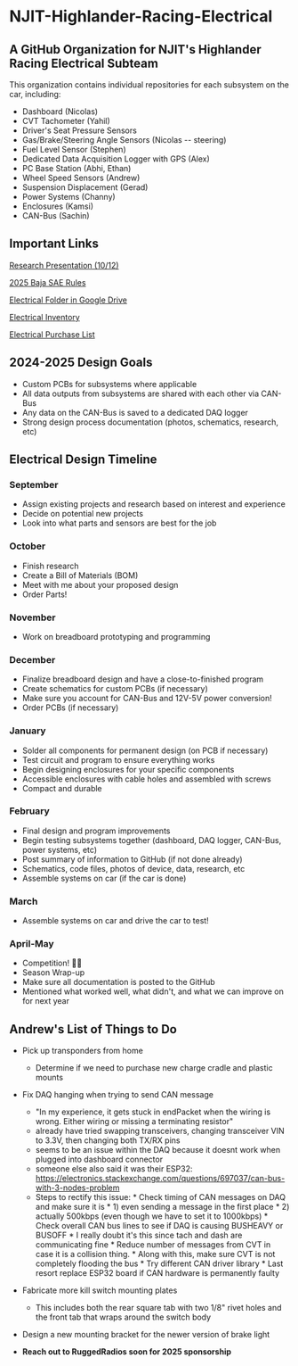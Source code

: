 # NJIT-Highlander-Racing-Electrical 

## A GitHub Organization for NJIT's Highlander Racing Electrical Subteam

This organization contains individual repositories for each subsystem on the car, including:
* Dashboard (Nicolas)
* CVT Tachometer (Yahil)
* Driver's Seat Pressure Sensors
* Gas/Brake/Steering Angle Sensors (Nicolas -- steering)
* Fuel Level Sensor (Stephen)
* Dedicated Data Acquisition Logger with GPS (Alex)
* PC Base Station (Abhi, Ethan)
* Wheel Speed Sensors (Andrew)
* Suspension Displacement (Gerad)
* Power Systems (Channy)
* Enclosures (Kamsi)
* CAN-Bus (Sachin)



## Important Links

[Research Presentation (10/12)](https://docs.google.com/presentation/d/1YF1Flw1Y4grfu84RaCHwTKJDmjby_AHnavCt_clVjxY/edit#slide=id.p)

[2025 Baja SAE Rules](https://www.bajasae.net/cdsweb/gen/DownloadDocument.aspx?DocumentID=ebab1320-778a-430e-8d5f-93eb4d92d806)

[Electrical Folder in Google Drive](https://drive.google.com/drive/folders/1Pz5bq8r8b9oh7MFo3oWOcobUKbDVZDIy?usp=drive_link)

[Electrical Inventory](https://docs.google.com/spreadsheets/d/19zXsWbHnRgKuqglurabbrF1yi5oSlVw6kvXuMUWI1O0/edit?usp=drive_link)

[Electrical Purchase List](https://docs.google.com/spreadsheets/d/1hTMg6dxTZtMp4cDH3FeMRMjF6Ft8n0DMCeNlGOwD0Es/edit?usp=drive_link)

## 2024-2025 Design Goals 
* Custom PCBs for subsystems where applicable
* All data outputs from subsystems are shared with each other via CAN-Bus
* Any data on the CAN-Bus is saved to a dedicated DAQ logger
* Strong design process documentation (photos, schematics, research, etc)

## Electrical Design Timeline

### September
* Assign existing projects and research based on interest and experience
* Decide on potential new projects
* Look into what parts and sensors are best for the job

### October
* Finish research
* Create a Bill of Materials (BOM)
* Meet with me about your proposed design
* Order Parts!

### November
* Work on breadboard prototyping and programming

### December
* Finalize breadboard design and have a close-to-finished program
* Create schematics for custom PCBs (if necessary)
* Make sure you account for CAN-Bus and 12V-5V power conversion!
* Order PCBs (if necessary)

### January
* Solder all components for permanent design (on PCB if necessary)
* Test circuit and program to ensure everything works
* Begin designing enclosures for your specific components
* Accessible enclosures with cable holes and assembled with screws
* Compact and durable

### February
* Final design and program improvements
* Begin testing subsystems together (dashboard, DAQ logger, CAN-Bus, power systems, etc) 
* Post summary of information to GitHub (if not done already)
* Schematics, code files, photos of device, data, research, etc
* Assemble systems on car (if the car is done)

### March
* Assemble systems on car and drive the car to test!

### April-May
* Competition! 🎉🎉
* Season Wrap-up
* Make sure all documentation is posted to the GitHub
* Mentioned what worked well, what didn't, and what we can improve on for next year


## Andrew's List of Things to Do
* Pick up transponders from home
    * Determine if we need to purchase new charge cradle and plastic mounts
   
* Fix DAQ hanging when trying to send CAN message
   * "In my experience, it gets stuck in endPacket when the wiring is wrong. Either wiring or missing a terminating resistor"
   * already have tried swapping transceivers, changing transceiver VIN to 3.3V, then changing both TX/RX pins
   * seems to be an issue within the DAQ because it doesnt work when plugged into dashboard connector 
   * someone else also said it was their ESP32: https://electronics.stackexchange.com/questions/697037/can-bus-with-3-nodes-problem
   * Steps to rectify this issue:
         * Check timing of CAN messages on DAQ and make sure it is
               * 1) even sending a message in the first place
               * 2) actually 500kbps (even though we have to set it to 1000kbps)
         * Check overall CAN bus lines to see if DAQ is causing BUSHEAVY or BUSOFF
               * I really doubt it's this since tach and dash are communicating fine
         * Reduce number of messages from CVT in case it is a collision thing.
              * Along with this, make sure CVT is not completely flooding the bus
         * Try different CAN driver library
         * Last resort replace ESP32 board if CAN hardware is permanently faulty

     
* Fabricate more kill switch mounting plates
    * This includes both the rear square tab with two 1/8" rivet holes and the front tab that wraps around the switch body
* Design a new mounting bracket for the newer version of brake light
* **Reach out to RuggedRadios soon for 2025 sponsorship**
